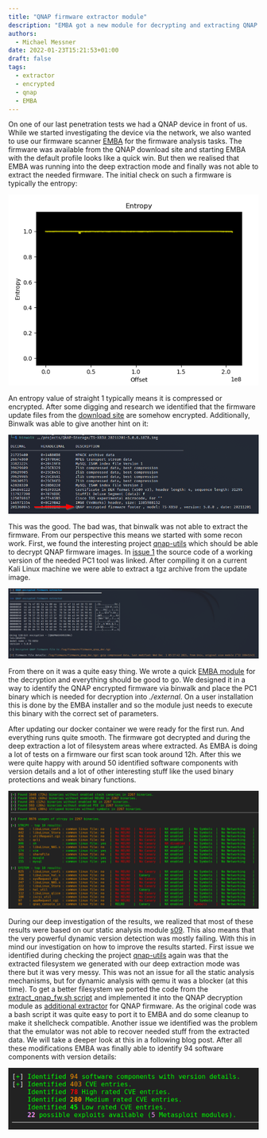 ```yaml
---
title: "QNAP firmware extractor module"
description: "EMBA got a new module for decrypting and extracting QNAP firmware files."
authors:
  - Michael Messner
date: 2022-01-23T15:21:53+01:00
draft: false
tags:
  - extractor
  - encrypted
  - qnap
  - EMBA
---
```


On one of our last penetration tests we had a QNAP device in front of us. While we started investigating the device via the network, we also wanted to use our firmware scanner [EMBA](https://github.com/e-m-b-a/emba) for the firmware analysis tasks. The firmware was available from the QNAP download site and starting EMBA with the default profile looks like a quick win. But then we realised that EMBA was running into the deep extraction mode and finally was not able to extract the needed firmware. The initial check on such a firmware is typically the entropy:

![QNAP_entropy_binwalk](/img/qnap-entropy_binwalk.png)

An entropy value of straight 1 typically means it is compressed or encrypted. After some digging and research we identified that the firmware update files from the [download site](https://www.qnap.com/de-de/download?model=ts-453bu-rp&category=firmware) are somehow encrypted. Additionally, Binwalk was able to give another hint on it:

![QNAP_decrypt_binwalk](/img/qnap-decrypt-binwalk.png)

This was the good. The bad was, that binwalk was not able to extract the firmware. From our perspective this means we started with some recon work.
First, we found the interesting project [qnap-utils](https://github.com/max-boehm/qnap-utils) which should be able to decrypt QNAP firmware images. In [issue 1](https://github.com/max-boehm/qnap-utils/issues/1) the source code of a working version of the needed PC1 tool was linked. After compiling it on a current Kali Linux machine we were able to extract a tgz archive from the update image.

![QNAP_decrypt](/img/qnap-decrypt.png)

From there on it was a quite easy thing. We wrote a quick [EMBA module](https://github.com/m-1-k-3/emba/blob/1ab85357c2960b7ae449df3ee114995c09995a10/modules/P18_qnap_decryptor.sh) for the decryption and everything should be good to go.
We designed it in a way to identify the QNAP encrypted firmware via binwalk and place the PC1 binary which is needed for decryption into _./external_. On a user installation this is done by the EMBA installer and so the module just needs to execute this binary with the correct set of parameters.

After updating our docker container we were ready for the first run. And everything runs quite smooth. The firmware got decrypted and during the deep extraction a lot of filesystem areas where extracted. As EMBA is doing a lot of tests on a firmware our first scan took around 12h. After this we were quite happy with around 50 identified software components with version details and a lot of other interesting stuff like the used binary protections and weak binary functions.

![QNAP_binary_functions](/img/qnap-binary-fct.png)

During our deep investigation of the results, we realized that most of these results were based on our static analysis module [s09](https://github.com/e-m-b-a/emba/blob/master/modules/S09_firmware_base_version_check.sh). This also means that the very powerful dynamic version detection was mostly failing.
With this in mind our investigation on how to improve the results started.
First issue we identified during checking the project [qnap-utils](https://github.com/max-boehm/qnap-utils) again was that the extracted filesystem we generated with our deep extraction mode was there but it was very messy. This was not an issue for all the static analysis mechanisms, but for dynamic analysis with qemu it was a blocker (at this time). To get a better filesystem we ported the code from the [extract_qnap_fw.sh script]( https://github.com/max-boehm/qnap-utils/blob/master/extract_qnap_fw.sh) and implemented it into the QNAP decryption module as [additional extractor]( https://github.com/m-1-k-3/emba/blob/186fc6d6b7c1915ca2f89b3190ec20a6f3525461/modules/P18_qnap_decryptor.sh) for QNAP firmware. As the original code was a bash script it was quite easy to port it to EMBA and do some cleanup to make it shellcheck compatible. Another issue we identified was the problem that the emulator was not able to recover needed stuff from the extracted data. We will take a deeper look at this in a following blog post.
After all these modifications EMBA was finally able to identify 94 software components with version details:

![QNAP_software_components](/img/qnap-components.png)

